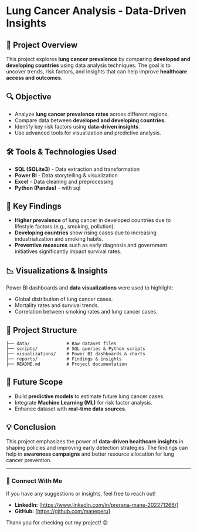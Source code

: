 # Lung Cancer Analysis - Data-Driven Insights

## 📌 Project Overview
This project explores **lung cancer prevalence** by comparing **developed and developing countries** using data analysis techniques. The goal is to uncover trends, risk factors, and insights that can help improve **healthcare access and outcomes**.

## 🔍 Objective
- Analyze **lung cancer prevalence rates** across different regions.
- Compare data between **developed and developing countries**.
- Identify key risk factors using **data-driven insights**.
- Use advanced tools for visualization and predictive analysis.

## 🛠 Tools & Technologies Used
- **SQL (SQLite3)** - Data extraction and transformation
- **Power BI** - Data storytelling & visualization
- **Excel** - Data cleaning and preprocessing
- **Python (Pandas)** - with sql

## 📌 Key Findings
- **Higher prevalence** of lung cancer in developed countries due to lifestyle factors (e.g., smoking, pollution).
- **Developing countries** show rising cases due to increasing industrialization and smoking habits.
- **Preventive measures** such as early diagnosis and government initiatives significantly impact survival rates.

## 📉 Visualizations & Insights
Power BI dashboards and **data visualizations** were used to highlight:
- Global distribution of lung cancer cases.
- Mortality rates and survival trends.
- Correlation between smoking rates and lung cancer cases.

## 📂 Project Structure
```
├── data/              # Raw dataset files
├── scripts/           # SQL queries & Python scripts
├── visualizations/    # Power BI dashboards & charts
├── reports/           # Findings & insights
├── README.md          # Project documentation
```

## 🚀 Future Scope
- Build **predictive models** to estimate future lung cancer cases.
- Integrate **Machine Learning (ML)** for risk factor analysis.
- Enhance dataset with **real-time data sources**.

## 💡 Conclusion
This project emphasizes the power of **data-driven healthcare insights** in shaping policies and improving early detection strategies. The findings can help in **awareness campaigns** and better resource allocation for lung cancer prevention.

---

### 📢 Connect With Me
If you have any suggestions or insights, feel free to reach out!
- **LinkedIn:** [https://www.linkedin.com/in/prerana-mane-202271266/]
- **GitHub:** [https://github.com/maneperu]

Thank you for checking out my project! 😊

